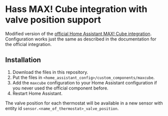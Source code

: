 # Hass MAX! Cube integration with valve position support

Modified version of the [official Home Assistant MAX! Cube integration](https://www.home-assistant.io/integrations/maxcube).
Configuration works just the same as described in the documentation for the official integration.

## Installation

1. Download the files in this repository.
2. Put the files in `<home_assistant_config>/custom_components/maxcube`.
3. Add the `maxcube` configuration to your Home Assistant configuration if you never used the official component before.
4. Restart Home Assistant.

The valve position for each thermostat will be available in a new sensor with entity id `sensor.<name_of_thermostat>_valve_position`.
